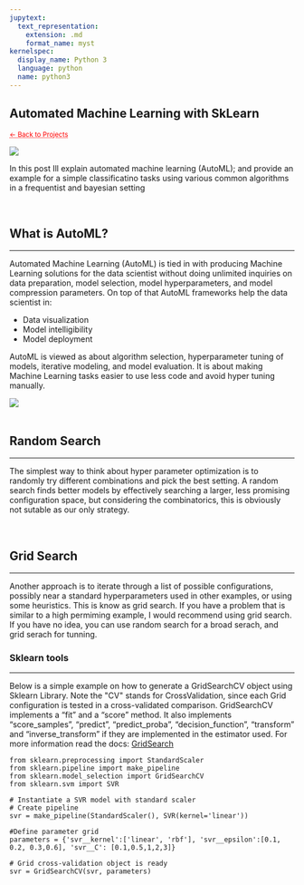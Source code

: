 ```yaml
---
jupytext:
  text_representation:
    extension: .md
    format_name: myst
kernelspec:
  display_name: Python 3
  language: python
  name: python3
---
```


##  Automated Machine Learning with SkLearn

 <sub> <a href="https://jmhuer.github.io/mini_book/_build/html/docs/portfolio.html" style="color: red; text-decoration: underline;text-decoration-style: dotted;">← Back to Projects</a> </sub>

<img src="../../../../images/automatedml.png" align="center"/>

<br>

 In this post Ill explain automated machine learning (AutoML); and provide an example for a simple classificatino tasks using various common algorithms in a frequentist and bayesian setting

<br>


## What is AutoML?
---

Automated Machine Learning (AutoML) is tied in with producing Machine Learning solutions for the data scientist without doing unlimited inquiries on data preparation, model selection, model hyperparameters, and model compression parameters.
On top of that AutoML frameworks help the data scientist in:
- Data visualization
- Model intelligibility
- Model deployment

AutoML is viewed as about algorithm selection, hyperparameter tuning of models, iterative modeling, and model evaluation. It is about making Machine Learning tasks easier to use less code and avoid hyper tuning manually.

<img src="../../../../images/automl.png" align="center" />

<br>
<br>

## Random Search
---

The simplest way to think about hyper parameter optimization is to randomly try different combinations and pick the best setting. A random search finds better models by effectively searching a larger, less promising configuration space, but considering the combinatorics, this is obviously not sutable as our only strategy. 

<br>

## Grid Search
---

Another approach is to iterate through a list of possible configurations, possibly near a standard hyperparameters used in other examples, or using some heuristics. This is know as grid search. If you have a problem that is similar to a high permiming example, I would recommend using grid search. If you have no idea, you can use random search for a broad serach, and grid serach for tunning. 

### Sklearn tools
---

Below is a simple example on how to generate a GridSearchCV object using Sklearn Library. Note the "CV" stands for CrossValidation, since each Grid configuration is tested in a cross-validated comparison. GridSearchCV implements a “fit” and a “score” method. It also implements “score_samples”, “predict”, “predict_proba”, “decision_function”, “transform” and “inverse_transform” if they are implemented in the estimator used. For more information read the docs: [GridSearch](https://scikit-learn.org/stable/modules/generated/sklearn.model_selection.GridSearchCV.html) 


```
from sklearn.preprocessing import StandardScaler
from sklearn.pipeline import make_pipeline
from sklearn.model_selection import GridSearchCV
from sklearn.svm import SVR

# Instantiate a SVR model with standard scaler
# Create pipeline 
svr = make_pipeline(StandardScaler(), SVR(kernel='linear'))

#Define parameter grid
parameters = {'svr__kernel':['linear', 'rbf'], 'svr__epsilon':[0.1, 0.2, 0.3,0.6], 'svr__C': [0.1,0.5,1,2,3]}

# Grid cross-validation object is ready
svr = GridSearchCV(svr, parameters)


```
















